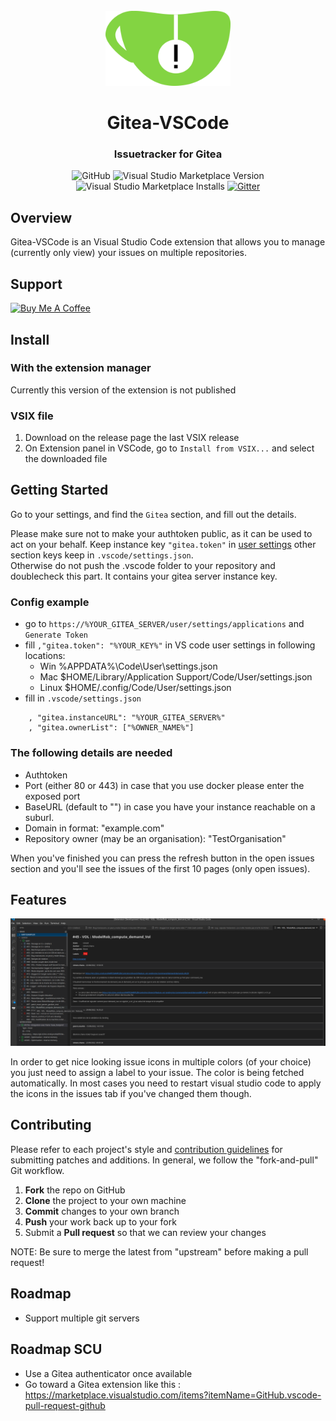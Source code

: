 <div id="vscodium-logo" align="center">
    <br />
    <img src="https://github.com/IJustDev/Gitea-VSCode/raw/master/resources/icon-highres.png" alt="VSCodium Logo" width="200"/>
    <h1>Gitea-VSCode</h1>
    <h3>Issuetracker for Gitea</h3>
</div>

<div id="badges" align="center">

![GitHub](https://img.shields.io/github/license/ijustdev/gitea-vscode)
![Visual Studio Marketplace Version](https://img.shields.io/visual-studio-marketplace/v/ijustdev.gitea-vscode)
![Visual Studio Marketplace Installs](https://img.shields.io/visual-studio-marketplace/i/ijustdev.gitea-vscode)
[![Gitter](https://badges.gitter.im/Gitea-VSCode/community.svg)](https://gitter.im/Gitea-VSCode/community?utm_source=badge&utm_medium=badge&utm_campaign=pr-badge)

</div>

## Overview
Gitea-VSCode is an Visual Studio Code extension that allows you to manage (currently only view) your issues on multiple repositories.

## Support
<a href="https://www.buymeacoffee.com/IJustDev" target="_blank"><img src="https://bmc-cdn.nyc3.digitaloceanspaces.com/BMC-button-images/custom_images/orange_img.png" alt="Buy Me A Coffee" style="height: auto !important;width: auto !important;" ></a>

## Install

### With the extension manager

Currently this version of the extension is not published
### VSIX file

1. Download on the release page the last VSIX release
2. On Extension panel in VSCode, go to `Install from VSIX...` and select the downloaded file

## Getting Started

Go to your settings, and find the `Gitea` section, and fill out the details.

Please make sure not to make your authtoken public, as it can be used to act on your behalf.
Keep instance key `"gitea.token"` in [user settings](https://vscode.readthedocs.io/en/latest/getstarted/settings/) other section keys keep in `.vscode/settings.json`.    
Otherwise do not push the .vscode folder to your repository and doublecheck this part. It contains your gitea server instance key.

### Config example

- go to `https://%YOUR_GITEA_SERVER/user/settings/applications` and `Generate Token`
- fill `,"gitea.token": "%YOUR_KEY%"` in VS code user settings in following locations:
   - Win %APPDATA%\Code\User\settings.json
   - Mac $HOME/Library/Application Support/Code/User/settings.json
   - Linux $HOME/.config/Code/User/settings.json
- fill in `.vscode/settings.json` 
```
    , "gitea.instanceURL": "%YOUR_GITEA_SERVER%"
    , "gitea.ownerList": ["%OWNER_NAME%"]
```

### The following details are needed

- Authtoken
- Port (either 80 or 443) in case that you use docker please enter the exposed port
- BaseURL (default to "") in case you have your instance reachable on a suburl.
- Domain in format: "example.com"
- Repository owner (may be an organisation): "TestOrganisation"

When you've finished you can press the refresh button in the open issues section and you'll see the issues of the first 10 pages (only open issues).

## Features

![Multiple repositories and panels](./media/screenshot.png)

In order to get nice looking issue icons in multiple colors (of your choice) you just need to assign a label to your issue. The color is being fetched automatically. In most cases you need to restart visual studio code to apply the icons in the issues tab if you've changed them though.

## Contributing
Please refer to each project's style and [contribution guidelines](CONTRIBUTING.md) for submitting patches and additions. In general, we follow the "fork-and-pull" Git workflow.

 1. **Fork** the repo on GitHub
 2. **Clone** the project to your own machine
 3. **Commit** changes to your own branch
 4. **Push** your work back up to your fork
 5. Submit a **Pull request** so that we can review your changes

NOTE: Be sure to merge the latest from "upstream" before making a pull request!

## Roadmap

- Support multiple git servers

## Roadmap SCU

- Use a Gitea authenticator once available
- Go toward a Gitea extension like this : https://marketplace.visualstudio.com/items?itemName=GitHub.vscode-pull-request-github

[logo]: resources/icon.png
